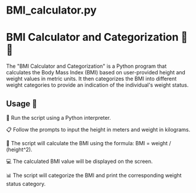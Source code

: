 # BMI_calculator.py

# BMI Calculator and Categorization 📏🧮

The "BMI Calculator and Categorization" is a Python program that calculates the Body Mass Index (BMI) based on 
user-provided height and weight values in metric units. It then categorizes the BMI into different weight categories
to provide an indication of the individual's weight status.

## Usage 🚀

🐍 Run the script using a Python interpreter.

📋 Follow the prompts to input the height in meters and weight in kilograms.

🧮 The script will calculate the BMI using the formula: BMI = weight / (height^2).

💻 The calculated BMI value will be displayed on the screen.

📊 The script will categorize the BMI and print the corresponding weight status category.



